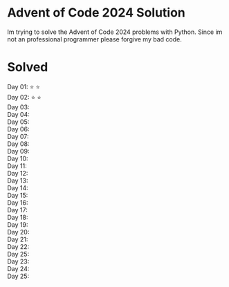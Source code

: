 # Advent of Code 2024 Solution

Im trying to solve the Advent of Code 2024 problems with Python.
Since im not an professional programmer please forgive my bad code.

# Solved
Day 01: ⭐ ⭐\
Day 02: ⭐ ⭐\
Day 03:\
Day 04:\
Day 05:\
Day 06:\
Day 07:\
Day 08:\
Day 09:\
Day 10:\
Day 11:\
Day 12:\
Day 13:\
Day 14:\
Day 15:\
Day 16:\
Day 17:\
Day 18:\
Day 19:\
Day 20:\
Day 21:\
Day 22:\
Day 25:\
Day 23:\
Day 24:\
Day 25: